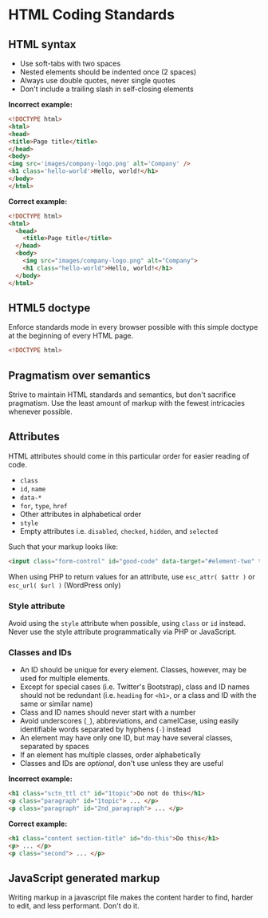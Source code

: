 # HTML Coding Standards


## HTML syntax

* Use soft-tabs with two spaces
* Nested elements should be indented once (2 spaces)
* Always use double quotes, never single quotes
* Don't include a trailing slash in self-closing elements

**Incorrect example:**

````html
<!DOCTYPE html>
<html>
<head>
<title>Page title</title>
</head>
<body>
<img src='images/company-logo.png' alt='Company' />
<h1 class='hello-world'>Hello, world!</h1>
</body>
</html>
````

**Correct example:**

````html
<!DOCTYPE html>
<html>
  <head>
    <title>Page title</title>
  </head>
  <body>
    <img src="images/company-logo.png" alt="Company">
    <h1 class="hello-world">Hello, world!</h1>
  </body>
</html>
````


## HTML5 doctype

Enforce standards mode in every browser possible with this simple doctype at the beginning of every HTML page.

````html
<!DOCTYPE html>
````


## Pragmatism over semantics

Strive to maintain HTML standards and semantics, but don't sacrifice pragmatism. Use the least amount of markup with the fewest intricacies whenever possible.


## Attributes

HTML attributes should come in this particular order for easier reading of code.

* `class`
* `id`, `name`
* `data-*`
* `for`, `type`, `href`
* Other attributes in alphabetical order
* `style`
* Empty attributes i.e. `disabled`, `checked`, `hidden`, and `selected`

Such that your markup looks like:

````html
<input class="form-control" id="good-code" data-target="#element-two" type="radio" value="Yes" checked>
````

When using PHP to return values for an attribute, use `esc_attr( $attr )` or `esc_url( $url )` (WordPress only)

### Style attribute
Avoid using the `style` attribute when possible, using `class` or `id` instead. Never use the style attribute programmatically via PHP or JavaScript.

### Classes and IDs
 - An ID should be unique for every element. Classes, however, may be used for multiple elements.
 - Except for special cases (i.e. Twitter's Bootstrap), class and ID names should not be redundant
(i.e. `heading` for `<h1>`, or a class and ID with the same or similar name)
 - Class and ID names should never start with a number
 - Avoid underscores (`_`), abbreviations, and camelCase, using easily identifiable words separated by hyphens (`-`) instead
 - An element may have only one ID, but may have several classes, separated by spaces
 - If an element has multiple classes, order alphabetically
 - Classes and IDs are _optional_, don't use unless they are useful

**Incorrect example:**
````html
<h1 class="sctn_ttl ct" id="1topic">Do not do this</h1>
<p class="paragraph" id="1topic"> ... </p>
<p class="paragraph" id="2nd_paragraph"> ... </p>
````

**Correct example:**
````html
<h1 class="content section-title" id="do-this">Do this</h1>
<p> ... </p>
<p class="second"> ... </p>
````

## JavaScript generated markup

Writing markup in a javascript file makes the content harder to find, harder to edit, and less performant. Don't do it.
